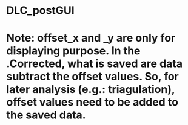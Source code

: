 # DLC_postGUI

# Note: offset_x and _y are only for displaying purpose. In the .Corrected, what is saved are data subtract the offset values. So, for later analysis (e.g.: triagulation), offset values need to be added to the saved data. 
 
